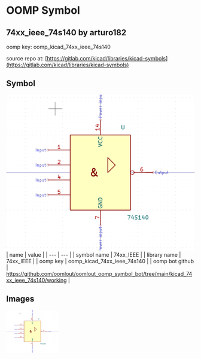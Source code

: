 # OOMP Symbol  
## 74xx_ieee_74s140  by arturo182  
  
oomp key: oomp_kicad_74xx_ieee_74s140  
  
source repo at: [https://gitlab.com/kicad/libraries/kicad-symbols](https://gitlab.com/kicad/libraries/kicad-symbols)  
## Symbol  
  
[![working.png](working_600.png)](working.png)  
| name | value | 
| --- | --- | 
| symbol name | 74xx_IEEE | 
| library name | 74xx_IEEE | 
| oomp key | oomp_kicad_74xx_ieee_74s140 | 
| oomp bot github | https://github.com/oomlout/oomlout_oomp_symbol_bot/tree/main/kicad_74xx_ieee_74s140/working | 
## Images  
  
[![working.png](working_140.png)](working.png)  
